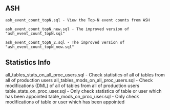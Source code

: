 ## ASH

`ash_event_count_topN.sql - View the Top-N event counts from ASH`

`ash_event_count_topN_new.sql - The improved version of "ash_event_count_topN.sql"`

`ash_event_count_topN_2.sql - The improved version of "ash_event_count_topN_new.sql"`

## Statistics Info

all_tables_stats_on_all_proc_users.sql - Check statistics of all of tables from all of production users
all_tables_mods_on_all_proc_users.sql - Check modifications (DML) of all of tables from all of production users
table_stats_on_proc_user.sql - Only check statistics of table or user which has been appointed
table_mods_on_proc_user.sql - Only check modifications of table or user which has been appointed
